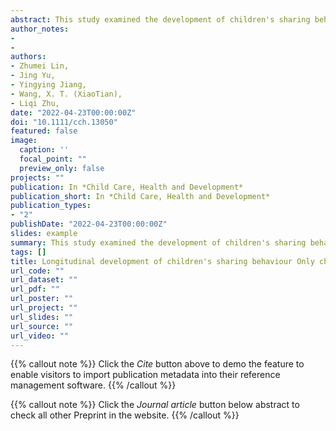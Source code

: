 ```yaml
---
abstract: This study examined the development of children's sharing behaviour towards friends and strangers using dictator games with a longitudinal design in a sample of rural Chinese children (n = 589, 47.0% girls) at 3–4 years old and 2 years later (n = 453, 44.2% girls). Results showed that the willingness to share and the amount of sharing changed over time and were affected by family structure. Only children shared fewer stickers than non-only children at ages 3–4, but the amount they shared did not differ at ages 5–6. Only children may develop reciprocal friendships at an older age due to their lack of experience with siblings. Children shared more stickers with friends than strangers at ages 3–4, and such ingroup bias became stronger at ages 5–6.
author_notes:
- 
- 
authors:
- Zhumei Lin,
- Jing Yu,
- Yingying Jiang,
- Wang, X. T. (XiaoTian),
- Liqi Zhu,
date: "2022-04-23T00:00:00Z"
doi: "10.1111/cch.13050"
featured: false
image:
  caption: ''
  focal_point: ""
  preview_only: false
projects: ""
publication: In *Child Care, Health and Development*
publication_short: In *Child Care, Health and Development*
publication_types: 
- "2"
publishDate: "2022-04-23T00:00:00Z"
slides: example
summary: This study examined the development of children's sharing behaviour towards friends and strangers using dictator games with a longitudinal design in a sample of rural Chinese children (n = 589, 47.0% girls) at 3–4 years old and 2 years later (n = 453, 44.2% girls).
tags: []
title: Longitudinal development of children's sharing behaviour Only children versus children with siblings from rural China
url_code: ""
url_dataset: ""
url_pdf: ""
url_poster: ""
url_project: ""
url_slides: ""
url_source: ""
url_video: ""
---
```


{{% callout note %}}
Click the _Cite_ button above to demo the feature to enable visitors to import publication metadata into their reference management software.
{{% /callout %}}

{{% callout note %}}
Click the _Journal article_ button below abstract to check all other Preprint in the website.
{{% /callout %}}
